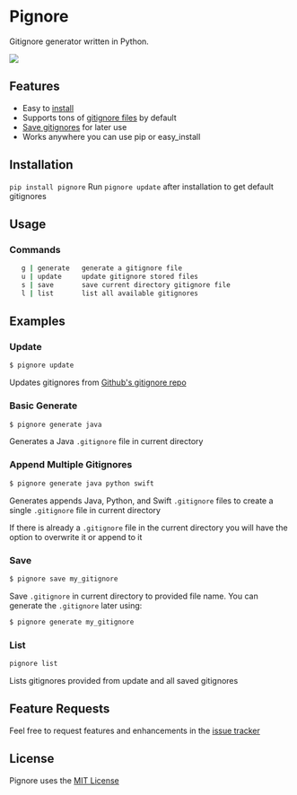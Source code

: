 # Pignore
Gitignore generator written in Python.

![](http://i.imgur.com/QmNzbhs.gif)

## Features
- Easy to [install](https://github.com/jakeshelley1/pignore#installation)
- Supports tons of [gitignore files](https://github.com/github/gitignore) by default
- [Save gitignores](https://github.com/jakeshelley1/pignore#usage) for later use
- Works anywhere you can use pip or easy_install

## Installation
`pip install pignore`
Run `pignore update` after installation to get default gitignores
## Usage
### Commands
```bash
   g | generate   generate a gitignore file
   u | update     update gitignore stored files
   s | save       save current directory gitignore file
   l | list       list all available gitignores
```

## Examples
### Update
```bash
$ pignore update
```
Updates gitignores from [Github's gitignore repo](https://github.com/github/gitignore)
### Basic Generate
```bash
$ pignore generate java
```
Generates a Java `.gitignore` file in current directory
### Append Multiple Gitignores
```bash
$ pignore generate java python swift
```
Generates appends Java, Python, and Swift `.gitignore` files to create a single `.gitignore` file in current directory

If there is already a `.gitignore` file in the current directory you will have the option to overwrite it or append to it
### Save
```bash
$ pignore save my_gitignore
```
Save `.gitignore` in current directory to provided file name. You can generate the `.gitignore` later using:
```bash
$ pignore generate my_gitignore
```
### List
```bash
pignore list
```
Lists gitignores provided from update and all saved gitignores

## Feature Requests
Feel free to request features and enhancements in the [issue tracker](https://github.com/JakeShelley1/pignore/issues)

## License
Pignore uses the [MIT License](https://github.com/JakeShelley1/pignore/blob/master/LICENSE.txt)
